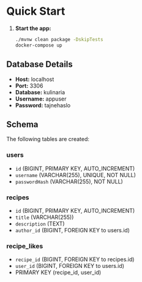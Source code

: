 # Quick Start

1. **Start the app:**
   ```bash
   ./mvnw clean package -DskipTests
   docker-compose up
   ```

## Database Details

- **Host:** localhost
- **Port:** 3306
- **Database:** kulinaria
- **Username:** appuser
- **Password:** tajnehaslo

## Schema

The following tables are created:

### users
- `id` (BIGINT, PRIMARY KEY, AUTO_INCREMENT)
- `username` (VARCHAR(255), UNIQUE, NOT NULL)
- `passwordHash` (VARCHAR(255), NOT NULL)

### recipes
- `id` (BIGINT, PRIMARY KEY, AUTO_INCREMENT)
- `title` (VARCHAR(255))
- `description` (TEXT)
- `author_id` (BIGINT, FOREIGN KEY to users.id)

### recipe_likes
- `recipe_id` (BIGINT, FOREIGN KEY to recipes.id)
- `user_id` (BIGINT, FOREIGN KEY to users.id)
- PRIMARY KEY (recipe_id, user_id)
